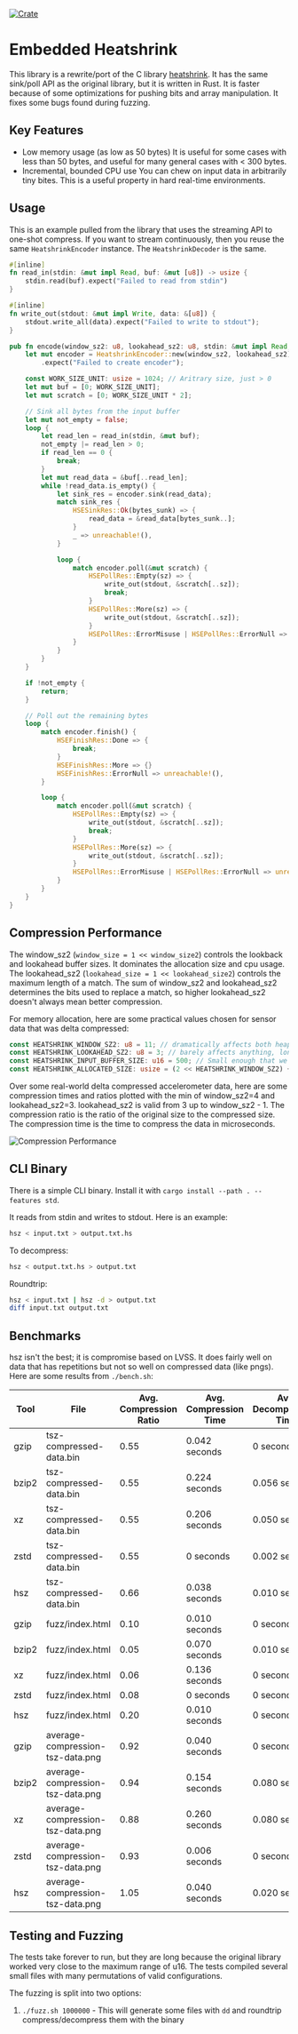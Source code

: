 [![Crate](https://img.shields.io/crates/v/embedded-heatshrink)](https://crates.io/crates/embedded-heatshrink)


# Embedded Heatshrink

This library is a rewrite/port of the C library [heatshrink](https://github.com/atomicobject/heatshrink). It has the same sink/poll API as the original library, but it is written in Rust. It is faster because of some optimizations for pushing bits and array manipulation. It fixes some bugs found during fuzzing.

## Key Features

* Low memory usage (as low as 50 bytes) It is useful for some cases with less than 50 bytes, and useful for many general cases with < 300 bytes.
* Incremental, bounded CPU use You can chew on input data in arbitrarily tiny bites. This is a useful property in hard real-time environments.

## Usage

This is an example pulled from the library that uses the streaming API to one-shot compress. If you want to stream continuously, then you reuse the same `HeatshrinkEncoder` instance. The `HeatshrinkDecoder` is the same.

```rust
#[inline]
fn read_in(stdin: &mut impl Read, buf: &mut [u8]) -> usize {
    stdin.read(buf).expect("Failed to read from stdin")
}

#[inline]
fn write_out(stdout: &mut impl Write, data: &[u8]) {
    stdout.write_all(data).expect("Failed to write to stdout");
}

pub fn encode(window_sz2: u8, lookahead_sz2: u8, stdin: &mut impl Read, stdout: &mut impl Write) {
    let mut encoder = HeatshrinkEncoder::new(window_sz2, lookahead_sz2)
        .expect("Failed to create encoder");

    const WORK_SIZE_UNIT: usize = 1024; // Aritrary size, just > 0
    let mut buf = [0; WORK_SIZE_UNIT];
    let mut scratch = [0; WORK_SIZE_UNIT * 2];

    // Sink all bytes from the input buffer
    let mut not_empty = false;
    loop {
        let read_len = read_in(stdin, &mut buf);
        not_empty |= read_len > 0;
        if read_len == 0 {
            break;
        }
        let mut read_data = &buf[..read_len];
        while !read_data.is_empty() {
            let sink_res = encoder.sink(read_data);
            match sink_res {
                HSESinkRes::Ok(bytes_sunk) => {
                    read_data = &read_data[bytes_sunk..];
                }
                _ => unreachable!(),
            }

            loop {
                match encoder.poll(&mut scratch) {
                    HSEPollRes::Empty(sz) => {
                        write_out(stdout, &scratch[..sz]);
                        break;
                    }
                    HSEPollRes::More(sz) => {
                        write_out(stdout, &scratch[..sz]);
                    }
                    HSEPollRes::ErrorMisuse | HSEPollRes::ErrorNull => unreachable!(),
                }
            }
        }
    }

    if !not_empty {
        return;
    }

    // Poll out the remaining bytes
    loop {
        match encoder.finish() {
            HSEFinishRes::Done => {
                break;
            }
            HSEFinishRes::More => {}
            HSEFinishRes::ErrorNull => unreachable!(),
        }

        loop {
            match encoder.poll(&mut scratch) {
                HSEPollRes::Empty(sz) => {
                    write_out(stdout, &scratch[..sz]);
                    break;
                }
                HSEPollRes::More(sz) => {
                    write_out(stdout, &scratch[..sz]);
                }
                HSEPollRes::ErrorMisuse | HSEPollRes::ErrorNull => unreachable!(),
            }
        }
    }
}
```

## Compression Performance

The window_sz2 (`window_size = 1 << window_size2`) controls the lookback and lookahead buffer sizes. It dominates the allocation size and cpu usage. The lookahead_sz2 (`lookahead_size = 1 << lookahead_size2`) controls the maximum length of a match. The sum of window_sz2 and lookahead_sz2 determines the bits used to replace a match, so higher lookahead_sz2 doesn't always mean better compression.

For memory allocation, here are some practical values chosen for sensor data that was delta compressed:
```rust
const HEATSHRINK_WINDOW_SZ2: u8 = 11; // dramatically affects both heap and cpu usage
const HEATSHRINK_LOOKAHEAD_SZ2: u8 = 3; // barely affects anything, longer matches are rare in sensor data
const HEATSHRINK_INPUT_BUFFER_SIZE: u16 = 500; // Small enough that we don't fragment the heap, large enough that most payloads fit in one or two chunks
const HEATSHRINK_ALLOCATED_SIZE: usize = (2 << HEATSHRINK_WINDOW_SZ2) + (2 << (HEATSHRINK_WINDOW_SZ2 + 1)); // Input buffer plus search index
```

Over some real-world delta compressed accelerometer data, here are some compression times and ratios plotted with the min of window_sz2=4 and lookahead_sz2=3. lookahead_sz2 is valid from 3 up to window_sz2 - 1. The compression ratio is the ratio of the original size to the compressed size. The compression time is the time to compress the data in microseconds.

![Compression Performance](./average-compression-tsz-data.png)

## CLI Binary

There is a simple CLI binary. Install it with `cargo install --path . --features std`.

It reads from stdin and writes to stdout. Here is an example:

```sh
hsz < input.txt > output.txt.hs
```

To decompress:

```sh
hsz < output.txt.hs > output.txt
```

Roundtrip:
```sh
hsz < input.txt | hsz -d > output.txt
diff input.txt output.txt
```

## Benchmarks

hsz isn't the best; it is compromise based on LVSS. It does fairly well on data that has repetitions but not so well on compressed data (like pngs). Here are some results from `./bench.sh`:


| Tool   | File                               | Avg. Compression Ratio | Avg. Compression Time | Avg. Decompression Time |
|--------|------------------------------------|------------------------|-----------------------|-------------------------|
| gzip   | tsz-compressed-data.bin            | 0.55                   | 0.042 seconds         | 0 seconds               |
| bzip2  | tsz-compressed-data.bin            | 0.55                   | 0.224 seconds         | 0.056 seconds           |
| xz     | tsz-compressed-data.bin            | 0.55                   | 0.206 seconds         | 0.050 seconds           |
| zstd   | tsz-compressed-data.bin            | 0.55                   | 0 seconds             | 0.002 seconds           |
| hsz    | tsz-compressed-data.bin            | 0.66                   | 0.038 seconds         | 0.010 seconds           |
| gzip   | fuzz/index.html                    | 0.10                   | 0.010 seconds         | 0 seconds               |
| bzip2  | fuzz/index.html                    | 0.05                   | 0.070 seconds         | 0.010 seconds           |
| xz     | fuzz/index.html                    | 0.06                   | 0.136 seconds         | 0 seconds               |
| zstd   | fuzz/index.html                    | 0.08                   | 0 seconds             | 0 seconds               |
| hsz    | fuzz/index.html                    | 0.20                   | 0.010 seconds         | 0 seconds               |
| gzip   | average-compression-tsz-data.png   | 0.92                   | 0.040 seconds         | 0 seconds               |
| bzip2  | average-compression-tsz-data.png   | 0.94                   | 0.154 seconds         | 0.080 seconds           |
| xz     | average-compression-tsz-data.png   | 0.88                   | 0.260 seconds         | 0.080 seconds           |
| zstd   | average-compression-tsz-data.png   | 0.93                   | 0.006 seconds         | 0 seconds               |
| hsz    | average-compression-tsz-data.png   | 1.05                   | 0.040 seconds         | 0.020 seconds           |



## Testing and Fuzzing

The tests take forever to run, but they are long because the original library worked very close to the maximum range of u16. The tests compiled several small files with many permutations of valid configurations.

The fuzzing is split into two options:

1. `./fuzz.sh 1000000` - This will generate some files with `dd` and roundtrip compress/decompress them with the binary
